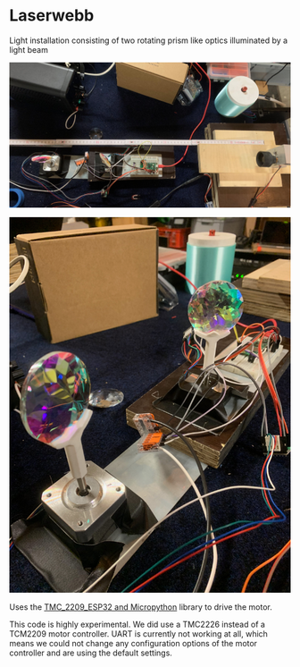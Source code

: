 # Laserwebb

Light installation consisting of two rotating prism like optics illuminated by a light beam

![Picture of the whole setup](images/Laserwebb_doc_setup_2.jpg)

![Closeup picture of the prism like optics mounted on stepper motors](images/Laserwebb_docs_setup_1.jpg)

Uses the [TMC_2209_ESP32 and Micropython](https://github.com/kjk25/TMC2209_ESP32) library to drive the motor.

This code is highly experimental. We did use a TMC2226 instead of a TCM2209 motor controller. UART is currently not working at all, which means 
we could not change any configuration options of the motor controller and are using the default settings.
